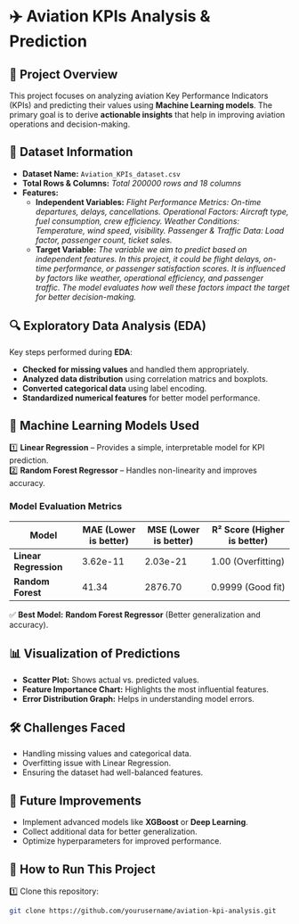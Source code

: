 # ✈️ Aviation KPIs Analysis & Prediction

## 📌 Project Overview
This project focuses on analyzing aviation Key Performance Indicators (KPIs) and predicting their values using **Machine Learning models**. 
The primary goal is to derive **actionable insights** that help in improving aviation operations and decision-making.

## 📂 Dataset Information
- **Dataset Name:** `Aviation_KPIs_dataset.csv`
- **Total Rows & Columns:** *Total 200000 rows and 18 columns*
- **Features:**  
  - **Independent Variables:** *Flight Performance Metrics: On-time departures, delays, cancellations.
Operational Factors: Aircraft type, fuel consumption, crew efficiency.
Weather Conditions: Temperature, wind speed, visibility.
Passenger & Traffic Data: Load factor, passenger count, ticket sales.*
  - **Target Variable:** *The variable we aim to predict based on independent features.
In this project, it could be flight delays, on-time performance, or passenger satisfaction scores.
It is influenced by factors like weather, operational efficiency, and passenger traffic.
The model evaluates how well these factors impact the target for better decision-making.*

## 🔍 Exploratory Data Analysis (EDA)
Key steps performed during **EDA**:
- **Checked for missing values** and handled them appropriately.
- **Analyzed data distribution** using correlation matrics and boxplots.
- **Converted categorical data** using label encoding.
- **Standardized numerical features** for better model performance.

## 🚀 Machine Learning Models Used
1️⃣ **Linear Regression** – Provides a simple, interpretable model for KPI prediction.  
2️⃣ **Random Forest Regressor** – Handles non-linearity and improves accuracy.  

### **Model Evaluation Metrics**
| Model                 | MAE (Lower is better) | MSE (Lower is better) | R² Score (Higher is better) |
|----------------------|----------------|----------------|----------------|
| **Linear Regression** | 3.62e-11 | 2.03e-21 | 1.00 (Overfitting) |
| **Random Forest** | 41.34 | 2876.70 | 0.9999 (Good fit) |

✅ **Best Model:** **Random Forest Regressor** (Better generalization and accuracy).  

## 📊 Visualization of Predictions
- **Scatter Plot:** Shows actual vs. predicted values.
- **Feature Importance Chart:** Highlights the most influential features.
- **Error Distribution Graph:** Helps in understanding model errors.

## 🛠️ Challenges Faced
- Handling missing values and categorical data.
- Overfitting issue with Linear Regression.
- Ensuring the dataset had well-balanced features.

## 🔮 Future Improvements
- Implement advanced models like **XGBoost** or **Deep Learning**.
- Collect additional data for better generalization.
- Optimize hyperparameters for improved performance.

## 📌 How to Run This Project
1️⃣ Clone this repository:
```bash
git clone https://github.com/yourusername/aviation-kpi-analysis.git
